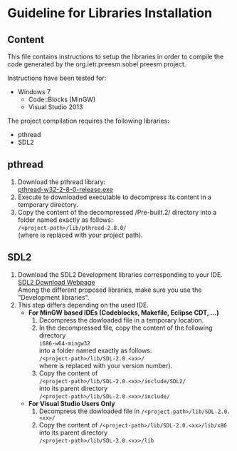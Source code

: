 # Guideline for Libraries Installation
## Content 

This file contains instructions to setup the libraries in order to compile the
code generated by the org.ietr.preesm.sobel preesm project. 

Instructions have been tested for:

* Windows 7 
  * Code::Blocks (MinGW)
  * Visual Studio 2013
  
The project compilation requires the following libraries:

* pthread 
* SDL2

## pthread 
1. Download the pthread library:   
   [pthread-w32-2-8-0-release.exe](ftp://sourceware.org/pub/pthreads-win32/pthreads-w32-2-8-0-release.exe)
2. Execute te downloaded executable to decompress its content in a temporary directory.
3. Copy the content of the decompressed /Pre-built.2/ directory into a folder named exactly as follows:  
  ```/<project-path>/lib/pthread-2.8.0/```  
  (where <project-path> is replaced with your project path).
   
## SDL2
1. Download the SDL2 Development libraries corresponding to your IDE.  
   [SDL2 Download Webpage](https://www.libsdl.org/download-2.0.php)  
   Among the different proposed libraries, make sure you use the "Development 
   libraries". 
3. This step differs depending on the used IDE.
   * **For MinGW based IDEs (Codeblocks, Makefile, Eclipse CDT, ...)**
     1. Decompress the dowloaded file in a temporary location. 
     2. In the decompressed file, copy the content of the following directory  
        ```i686-w64-mingw32```  
        into a folder named exactly as follows:  
        ```/<project-path>/lib/SDL-2.0.<xx>/```  
        where <xx> is replaced with your version number).
     3. Copy the content of  
        ```/<project-path>/lib/SDL-2.0.<xx>/include/SDL2/```  
        into its parent directory  
        ```/<project-path>/lib/SDL-2.0.<xx>/include/```
   * **For Visual Studio Users Only**  
     1. Decompress the dowloaded file in
	    ```/<project-path>/lib/SDL-2.0.<xx>/```
	 2. Copy the content of 
	    ```/<project-path>/lib/SDL-2.0.<xx>/lib/x86```  
		into its parent directory  
		```/<project-path>/lib/SDL-2.0.<xx>/lib```  